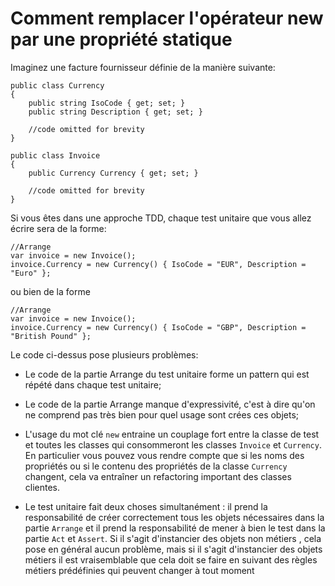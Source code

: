 # Comment remplacer l'opérateur new par une propriété statique



Imaginez une facture fournisseur définie de la manière suivante:

```Csharp
public class Currency
{
    public string IsoCode { get; set; }
    public string Description { get; set; }
    
    //code omitted for brevity
}

public class Invoice
{
    public Currency Currency { get; set; }

    //code omitted for brevity
}
```


Si vous êtes dans une approche TDD, chaque test unitaire que vous allez écrire sera de la forme:

```Csharp
//Arrange
var invoice = new Invoice();
invoice.Currency = new Currency() { IsoCode = "EUR", Description = "Euro" };
```

ou bien de la forme

```Csharp
//Arrange
var invoice = new Invoice();
invoice.Currency = new Currency() { IsoCode = "GBP", Description = "British Pound" };
```


Le code ci-dessus pose plusieurs problèmes:
* Le code de la partie Arrange du test unitaire forme un pattern qui est répété dans chaque test unitaire;

* Le code de la partie Arrange manque d'expressivité, c'est à dire qu'on ne comprend pas très bien pour quel usage sont crées ces objets;

* L'usage du mot clé ```new``` entraine un couplage fort entre la classe de test et toutes les classes qui consommeront les classes ```Invoice``` et ```Currency```. En particulier vous pouvez vous rendre compte que si les noms des propriétés ou si le contenu des propriétés de la classe ```Currency``` changent, cela va entraîner un refactoring important des classes clientes.

* Le test unitaire fait deux choses simultanément : il prend la responsabilité de créer correctement tous les objets nécessaires dans la partie ```Arrange``` et il prend la responsabilité de mener à bien le test dans la partie ```Act``` et ```Assert```. Si il s'agit d'instancier des objets non métiers , cela pose en général aucun problème, mais si il s'agit d'instancier des objets métiers il est vraisemblable que cela doit se faire en suivant des règles métiers prédéfinies qui peuvent changer à tout moment